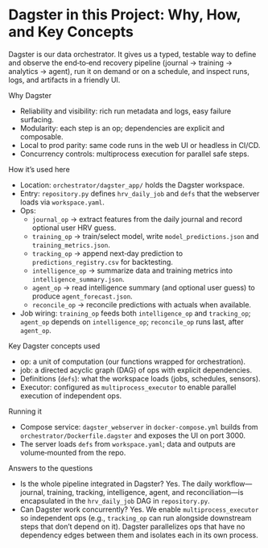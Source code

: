 # Dagster in this Project: Why, How, and Key Concepts

Dagster is our data orchestrator. It gives us a typed, testable way to define and observe the end‑to‑end recovery pipeline (journal → training → analytics → agent), run it on demand or on a schedule, and inspect runs, logs, and artifacts in a friendly UI.

Why Dagster
- Reliability and visibility: rich run metadata and logs, easy failure surfacing.
- Modularity: each step is an op; dependencies are explicit and composable.
- Local to prod parity: same code runs in the web UI or headless in CI/CD.
- Concurrency controls: multiprocess execution for parallel safe steps.

How it’s used here
- Location: `orchestrator/dagster_app/` holds the Dagster workspace.
- Entry: `repository.py` defines `hrv_daily_job` and `defs` that the webserver loads via `workspace.yaml`.
- Ops:
  - `journal_op` → extract features from the daily journal and record optional user HRV guess.
  - `training_op` → train/select model, write `model_predictions.json` and `training_metrics.json`.
  - `tracking_op` → append next‑day prediction to `predictions_registry.csv` for backtesting.
  - `intelligence_op` → summarize data and training metrics into `intelligence_summary.json`.
  - `agent_op` → read intelligence summary (and optional user guess) to produce `agent_forecast.json`.
  - `reconcile_op` → reconcile predictions with actuals when available.
- Job wiring: `training_op` feeds both `intelligence_op` and `tracking_op`; `agent_op` depends on `intelligence_op`; `reconcile_op` runs last, after `agent_op`.

Key Dagster concepts used
- op: a unit of computation (our functions wrapped for orchestration).
- job: a directed acyclic graph (DAG) of ops with explicit dependencies.
- Definitions (`defs`): what the workspace loads (jobs, schedules, sensors).
- Executor: configured as `multiprocess_executor` to enable parallel execution of independent ops.

Running it
- Compose service: `dagster_webserver` in `docker-compose.yml` builds from `orchestrator/Dockerfile.dagster` and exposes the UI on port 3000.
- The server loads `defs` from `workspace.yaml`; data and outputs are volume‑mounted from the repo.

Answers to the questions
- Is the whole pipeline integrated in Dagster? Yes. The daily workflow—journal, training, tracking, intelligence, agent, and reconciliation—is encapsulated in the `hrv_daily_job` DAG in `repository.py`.
- Can Dagster work concurrently? Yes. We enable `multiprocess_executor` so independent ops (e.g., `tracking_op` can run alongside downstream steps that don’t depend on it). Dagster parallelizes ops that have no dependency edges between them and isolates each in its own process.